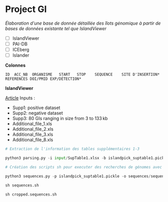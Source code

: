 # Project GI

*Élaboration d'une base de donnée détaillée des îlots génomique à partir de bases de données existante tel que IslandViewer*
 - [ ] IslandViewer
 - [ ] PAI-DB
 - [ ] ICEberg
 - [ ] Islander

**Colonnes**
```
ID	ACC_NB	ORGANISME	START	STOP	SEQUENCE	SITE D'INSERTION*	REFERENCES DOI/PMID	EXP/DÉTECTION*
```

**IslandViewer**

[Article](https://www.ncbi.nlm.nih.gov/pmc/articles/PMC6022643/#sup1)
Inputs :
* Supp1: positive dataset 
* Supp2: negative dataset 
* Supp3: 80 GIs ranging in size from 3 to 133 kb
* Additional_file_1.xls
* Additional_file_2.xls
* Additional_file_3.xls
* Additional_file_8.xls

```python
# Extraction de l'information des tables supplémentaires 1-3 

python3 parsing.py -i input/SupTable1.xlsx -b islandpick_suptable1.pickle

# Création des scripts sh pour executer des recherches de génomes avec **EDirect** sur NCBI Nucleotide

python3 sequences.py -p islandpick_suptable1.pickle -o sequences/sequence. --crop -bp 50 

sh sequences.sh

sh cropped.sequences.sh

